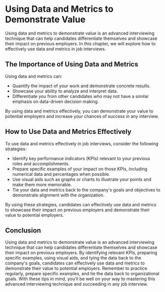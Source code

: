 Using Data and Metrics to Demonstrate Value
=========================================================================================

Using data and metrics to demonstrate value is an advanced interviewing technique that can help candidates differentiate themselves and showcase their impact on previous employers. In this chapter, we will explore how to effectively use data and metrics in job interviews.

The Importance of Using Data and Metrics
----------------------------------------

Using data and metrics can:

* Quantify the impact of your work and demonstrate concrete results.
* Showcase your ability to analyze and interpret data.
* Differentiate you from other candidates who may not have a similar emphasis on data-driven decision making.

By using data and metrics effectively, you can demonstrate your value to potential employers and increase your chances of success in any interview.

How to Use Data and Metrics Effectively
---------------------------------------

To use data and metrics effectively in job interviews, consider the following strategies:

* Identify key performance indicators (KPIs) relevant to your previous roles and accomplishments.
* Prepare specific examples of your impact on those KPIs, including numerical data and percentages when possible.
* Use visual aids such as graphs or charts to illustrate your points and make them more memorable.
* Tie your data and metrics back to the company's goals and objectives to demonstrate alignment with the organization.

By using these strategies, candidates can effectively use data and metrics to showcase their impact on previous employers and demonstrate their value to potential employers.

Conclusion
----------

Using data and metrics to demonstrate value is an advanced interviewing technique that can help candidates differentiate themselves and showcase their impact on previous employers. By identifying relevant KPIs, preparing specific examples, using visual aids, and tying the data back to the company's goals, candidates can effectively use data and metrics to demonstrate their value to potential employers. Remember to practice regularly, prepare specific examples, and tie the data back to organizational goals. With these tips in mind, you'll be well on your way to mastering this advanced interviewing technique and succeeding in any job interview.
